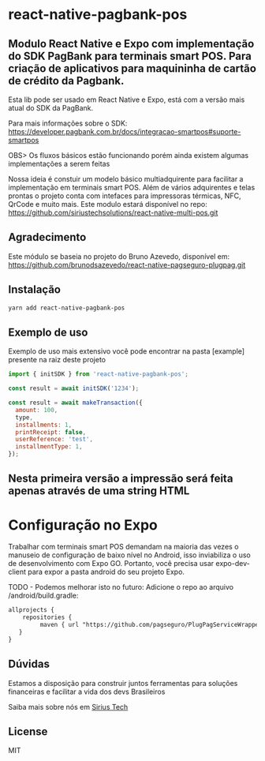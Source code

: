 # react-native-pagbank-pos

## Modulo React Native e Expo com implementação do SDK PagBank para terminais smart POS. Para criação de aplicativos para maquininha de cartão de crédito da Pagbank.

Esta lib pode ser usado em React Native e Expo, está com a versão mais atual do SDK da PagBank.

Para mais informações sobre o SDK: https://developer.pagbank.com.br/docs/integracao-smartpos#suporte-smartpos

OBS> Os fluxos básicos estão funcionando porém ainda existem algumas implementações a serem feitas

Nossa ideia é constuir um modelo básico multiadquirente para facilitar a implementação em terminais smart POS.
Além de vários adquirentes e telas prontas o projeto conta com intefaces para impressoras térmicas, NFC, QrCode e muito mais.
Este modulo estará disponível no repo: https://github.com/siriustechsolutions/react-native-multi-pos.git

## Agradecimento

Este módulo se baseia no projeto do Bruno Azevedo, disponível em:
https://github.com/brunodsazevedo/react-native-pagseguro-plugpag.git

## Instalação

```sh
yarn add react-native-pagbank-pos
```

## Exemplo de uso

Exemplo de uso mais extensivo você pode encontrar na pasta [example] presente na raiz deste projeto

```js
import { initSDK } from 'react-native-pagbank-pos';

const result = await initSDK('1234');
```

```js
const result = await makeTransaction({
  amount: 100,
  type,
  installments: 1,
  printReceipt: false,
  userReference: 'test',
  installmentType: 1,
});
```

## Nesta primeira versão a impressão será feita apenas através de uma string HTML

# Configuração no Expo

Trabalhar com terminais smart POS demandam na maioria das vezes o manuseio de configuração de baixo nível no Android, isso inviabiliza o uso de desenvolvimento com Expo GO.
Portanto, você precisa usar expo-dev-client para expor a pasta android do seu projeto Expo.

TODO - Podemos melhorar isto no futuro:
Adicione o repo ao arquivo /android/build.gradle:

```xml
allprojects {
    repositories {
         maven { url "https://github.com/pagseguro/PlugPagServiceWrapper/raw/master" }
   }
}
```

## Dúvidas

Estamos a disposição para construir juntos ferramentas para soluções financeiras e facilitar a vida dos devs Brasileiros

Saiba mais sobre nós em [Sirius Tech](https://siriustechsolucoes.com)

## License

MIT
